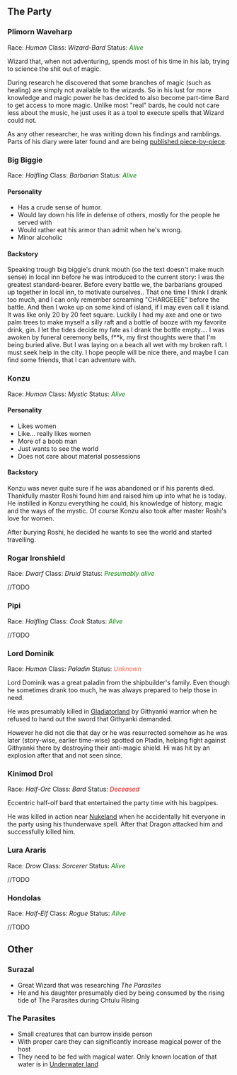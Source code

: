 ## The Party

<h3 id="plimorn">Plimorn Waveharp</h3>

Race: *Human*
Class: *Wizard-Bard*
Status: <span style="color:green">*Alive*</span>

Wizard that, when not adventuring, spends most of his time in his lab, trying to science the shit out of magic.

During research he discovered that some branches of magic (such as healing) are simply not available to the wizards. So in his lust for more knowledge and magic power he has decided to also become part-time Bard to get access to more magic. Unlike most "real" bards, he could not care less about the music, he just uses it as a tool to execute spells that Wizard could not.

As any other researcher, he was writing down his findings and ramblings. Parts of his diary were later found and are being [published piece-by-piece](../plimorn-diary).

<h3 id="bigbiggie">Big Biggie</h3>

Race: *Halfling*
Class: *Barbarian*
Status: <span style="color:green">*Alive*</span>

#### Personality

* Has a crude sense of humor.
* Would lay down his life in defense of others, mostly for the people he served with
* Would rather eat his armor than admit when he's wrong.
* Minor alcoholic

#### Backstory
Speaking trough big biggie's drunk mouth (so the text doesn't make much sense) in local inn before he was introduced to the current story:
I was the greatest standard-bearer. Before every battle we, the barbarians grouped up together in local inn, to motivate ourselves.. That one time I think I drank too much, and I can only remember screaming "CHARGEEEE" before the battle. And then I woke up on some kind of island, if I may even call it island. It was like only 20 by 20 feet  square. Luckily I had my axe and one or two palm trees to make myself a silly raft and a bottle of booze with my favorite drink, gin. I let the tides decide my fate as I drank the bottle empty.... I was awoken by funeral ceremony bells, f**k, my first thoughts were that I'm being buried alive. But I was laying on a beach all wet with my broken raft. I must seek help in the city. I hope people will be nice there, and maybe I can find some friends, that I can adventure with.

<h3 id="konzu">Konzu</h3>

Race: *Human*
Class: *Mystic*
Status: <span style="color:green">*Alive*</span>

#### Personality

* Likes women
* Like... really likes women
* More of a boob man
* Just wants to see the world
* Does not care about material possessions

#### Backstory

Konzu was never quite sure if he was abandoned or if his parents died. Thankfully master Roshi found him and raised him up into what he is today. He instilled in Konzu everything he could, his knowledge of history, magic and the ways of the mystic. Of course Konzu also took after master Roshi's love for women.

After burying Roshi, he decided he wants to see the world and started travelling.

<h3 id="rogar">Rogar Ironshield</h3>

Race: *Dwarf*
Class: *Druid*
Status: <span style="color:green">*Presumably alive*</span>

//TODO

<h3 id="pipi">Pipi</h3>

Race: *Halfling*
Class: *Cook*
Status: <span style="color:green">*Alive*</span>

//TODO

<h3 id="dominik">Lord Dominik</h3>

Race: *Human*
Class: *Paladin*
Status: <span style="color:tomato">*Unknown*</span>

Lord Dominik was a great paladin from the shipbuilder's family. Even though he sometimes drank too much, he was always prepared to help those in need.

He was presumably killed in [Gladiatorland](../old_locations#gladiatorland) by Githyanki warrior when he refused to hand out the sword that Githyanki demanded.

However he did not die that day or he was resurrected somehow as he was later (story-wise, earlier time-wise) spotted on Pladin, helping fight against Githyanki there by destroying their anti-magic shield. Hi was hit by an explosion after that and not seen since.

<h3 id="kinimod">Kinimod Drol</h3>

Race: *Half-Orc*
Class: *Bard*
Status: <span style="color:red">*Deceased*</span>

Eccentric half-olf bard that entertained the party time with his bagpipes.

He was killed in action near [Nukeland](../old_locations#nukeland) when he accidentally hit everyone in the party using his thunderwave spell. After that Dragon attacked him and successfully killed him.

### Lura Araris
Race: *Drow*
Class: *Sorcerer*
Status: <span style="color:green">*Alive*</span>

//TODO

### Hondolas
Race: *Half-Elf*
Class: *Rogue*
Status: <span style="color:green">*Alive*</span>

//TODO

## Other

<h3 id="Surazal">Surazal</h3>

* Great Wizard that was researching *The Parasites*
* He and his daughter presumably died by being consumed by the rising tide of The Parasites during Chtulu Rising

<h3 id="parasites">The Parasites</h3>

* Small creatures that can burrow inside person
* With proper care they can significantly increase magical power of the host
* They need to be fed with magical water. Only known location of that water is in [Underwater land](../old_locations#underwaterland) 
